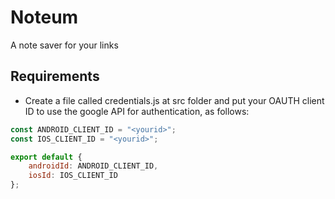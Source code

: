 # Noteum
A note saver for your links
 
## Requirements  
* Create a file called credentials.js at src folder and put your OAUTH client ID to use the google API for authentication, as follows:  
```js
const ANDROID_CLIENT_ID = "<yourid>";
const IOS_CLIENT_ID = "<yourid>";

export default {
    androidId: ANDROID_CLIENT_ID,
    iosId: IOS_CLIENT_ID
};
```
